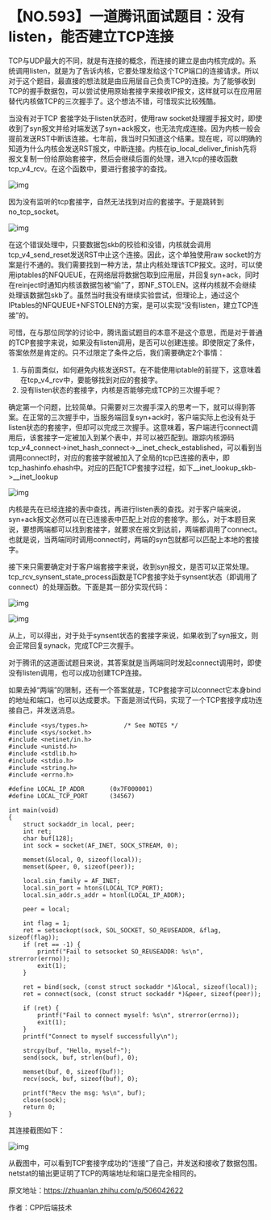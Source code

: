 # 【NO.593】一道腾讯面试题目：没有listen，能否建立TCP连接

TCP与UDP最大的不同，就是有连接的概念，而连接的建立是由内核完成的。系统调用listen，就是为了告诉内核，它要处理发给这个TCP端口的连接请求。所以对于这个题目，最直接的想法就是由应用层自己负责TCP的连接。为了能够收到TCP的握手数据包，可以尝试使用原始套接字来接收IP报文，这样就可以在应用层替代内核做TCP的三次握手了。这个想法不错，可惜现实比较残酷。

当没有对于TCP 套接字处于listen状态时，使用raw socket处理握手报文时，即使收到了syn报文并给对端发送了syn+ack报文，也无法完成连接。因为内核一般会提前发送RST中断该连接。七年前，我当时只知道这个结果。现在呢，可以明确的知道为什么内核会发送RST报文，中断连接。内核在ip_local_deliver_finish先将报文复制一份给原始套接字，然后会继续后面的处理，进入tcp的接收函数tcp_v4_rcv。在这个函数中，要进行套接字的查找。

![img](https://pic2.zhimg.com/80/v2-8144d1faa8cbf55b27ef593dfcfad341_720w.webp)

因为没有监听的tcp套接字，自然无法找到对应的套接字。于是跳转到no_tcp_socket。

![img](https://pic4.zhimg.com/80/v2-cf9f42c760a1d4d22772de4d82b7f917_720w.webp)

在这个错误处理中，只要数据包skb的校验和没错，内核就会调用tcp_v4_send_reset发送RST中止这个连接。因此，这个单独使用raw socket的方案是行不通的。我们需要找到一种方法，禁止内核处理该TCP报文。这时，可以使用iptables的NFQUEUE，在网络层将数据包取到应用层，并回复syn+ack，同时在reinject时通知内核该数据包被“偷”了，即NF_STOLEN。这样内核就不会继续处理该数据包skb了。虽然当时我没有继续实验尝试，但理论上，通过这个IPtables的NFQUEUE+NFSTOLEN的方案，是可以实现“没有listen，建立TCP连接”的。

可惜，在与那位同学的讨论中，腾讯面试题目的本意不是这个意思，而是对于普通的TCP套接字来说，如果没有listen调用，是否可以创建连接。即使限定了条件，答案依然是肯定的。只不过限定了条件之后，我们需要确定2个事情：

1. 与前面类似，如何避免内核发送RST。在不能使用iptable的前提下，这意味着在tcp_v4_rcv中，要能够找到对应的套接字。
2. 没有listen状态的套接字，内核是否能够完成TCP的三次握手呢？

确定第一个问题，比较简单。只需要对三次握手深入的思考一下，就可以得到答案。在正常的三次握手中，当服务端回复syn+ack时，客户端实际上也没有处于listen状态的套接字，但却可以完成三次握手。这意味着，客户端进行connect调用后，该套接字一定被加入到某个表中，并可以被匹配到。跟踪内核源码tcp_v4_connect->inet_hash_connect->__inet_check_established，可以看到当调用connect时，对应的套接字就被加入了全局的tcp已连接的表中，即tcp_hashinfo.ehash中。对应的匹配TCP套接字过程，如下__inet_lookup_skb->__inet_lookup

![img](https://pic1.zhimg.com/80/v2-67c79f1cf00f61fa7dd93e1c86448f4c_720w.webp)

内核是先在已经连接的表中查找，再进行listen表的查找。对于客户端来说，syn+ack报文必然可以在已连接表中匹配上对应的套接字。那么，对于本题目来说，要想两端都可以找到套接字，就要求在报文到达前，两端都调用了connect。也就是说，当两端同时调用connect时，两端的syn包就都可以匹配上本地的套接字。

接下来只需要确定对于客户端套接字来说，收到syn报文，是否可以正常处理。tcp_rcv_synsent_state_process函数是TCP套接字处于synsent状态（即调用了connect）的处理函数。下面是其一部分实现代码：

![img](https://pic2.zhimg.com/80/v2-84b12d0dfd1238480d8643fd70d74c01_720w.webp)

![img](https://pic2.zhimg.com/80/v2-eeb5afdef2e1acb5724ea54eb7d6a889_720w.webp)

从上，可以得出，对于处于synsent状态的套接字来说，如果收到了syn报文，则会正常回复synack，完成TCP三次握手。

对于腾讯的这道面试题目来说，其答案就是当两端同时发起connect调用时，即使没有listen调用，也可以成功创建TCP连接。

如果去掉“两端”的限制，还有一个答案就是，TCP套接字可以connect它本身bind的地址和端口，也可以达成要求。下面是测试代码，实现了一个TCP套接字成功连接自己，并发送消息。

```text
#include <sys/types.h>          /* See NOTES */
#include <sys/socket.h>
#include <netinet/in.h>
#include <unistd.h>
#include <stdlib.h>
#include <stdio.h>
#include <string.h>
#include <errno.h>

#define LOCAL_IP_ADDR		(0x7F000001)
#define LOCAL_TCP_PORT		(34567)

int main(void)
{
	struct sockaddr_in local, peer;
	int ret;
	char buf[128];
	int sock = socket(AF_INET, SOCK_STREAM, 0);

	memset(&local, 0, sizeof(local));
	memset(&peer, 0, sizeof(peer));

	local.sin_family = AF_INET;
	local.sin_port = htons(LOCAL_TCP_PORT);
	local.sin_addr.s_addr = htonl(LOCAL_IP_ADDR);

	peer = local;	

    int flag = 1;
    ret = setsockopt(sock, SOL_SOCKET, SO_REUSEADDR, &flag, sizeof(flag));
    if (ret == -1) {
        printf("Fail to setsocket SO_REUSEADDR: %s\n", strerror(errno));
        exit(1);
    }

	ret = bind(sock, (const struct sockaddr *)&local, sizeof(local));
	ret = connect(sock, (const struct sockaddr *)&peer, sizeof(peer));

	if (ret) {
		printf("Fail to connect myself: %s\n", strerror(errno));
		exit(1);
	}
	printf("Connect to myself successfully\n");

	strcpy(buf, "Hello, myself~");
	send(sock, buf, strlen(buf), 0);

	memset(buf, 0, sizeof(buf));
	recv(sock, buf, sizeof(buf), 0);

	printf("Recv the msg: %s\n", buf);
	close(sock);
	return 0;
}
```

其连接截图如下：

![img](https://pic4.zhimg.com/80/v2-0e6f0cb40fc5878c214a6397169aa5b3_720w.webp)

从截图中，可以看到TCP套接字成功的“连接”了自己，并发送和接收了数据包围。netstat的输出更证明了TCP的两端地址和端口是完全相同的。

原文地址：https://zhuanlan.zhihu.com/p/506042622

作者：CPP后端技术